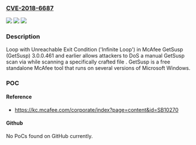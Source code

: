 ### [CVE-2018-6687](https://cve.mitre.org/cgi-bin/cvename.cgi?name=CVE-2018-6687)
![](https://img.shields.io/static/v1?label=Product&message=McAfee%20GetSusp%20(GetSusp)&color=blue)
![](https://img.shields.io/static/v1?label=Version&message=n%2Fa&color=blue)
![](https://img.shields.io/static/v1?label=Vulnerability&message=Loop%20with%20Unreachable%20Exit%20Condition%20('Infinite%20Loop')&color=brighgreen)

### Description

Loop with Unreachable Exit Condition ('Infinite Loop') in McAfee GetSusp (GetSusp) 3.0.0.461 and earlier allows attackers to DoS a manual GetSusp scan via while scanning a specifically crafted file . GetSusp is a free standalone McAfee tool that runs on several versions of Microsoft Windows.

### POC

#### Reference
- https://kc.mcafee.com/corporate/index?page=content&id=SB10270

#### Github
No PoCs found on GitHub currently.

